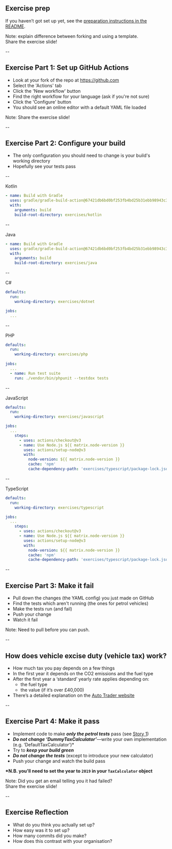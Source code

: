 ## Exercise prep

If you haven’t got set up yet, see the [preparation instructions in the README](/README.md#prep-work-for-apprentices).

Note: explain difference between forking and using a template.  
  Share the exercise slide!  

--

## Exercise Part 1: Set up GitHub Actions

* Look at your fork of the repo at https://github.com
* Select the 'Actions' tab
* Click the 'New workflow' button
* Find the right workflow for your language (ask if you're not sure)
* Click the 'Configure' button
* You should see an online editor with a default YAML file loaded

Note:
  Share the exercise slide!  

--

## Exercise Part 2: Configure your build

* The only configuration you should need to change is your build's working directory
* Hopefully see your tests pass

--

Kotlin
```yaml
- name: Build with Gradle
  uses: gradle/gradle-build-action@67421db6bd0bf253fb4bd25b31ebb98943c375e1
  with:
    arguments: build
    build-root-directory: exercises/kotlin
```

--

Java
```yaml
- name: Build with Gradle
  uses: gradle/gradle-build-action@67421db6bd0bf253fb4bd25b31ebb98943c375e1
  with:
    arguments: build
    build-root-directory: exercises/java
```

--

C#
```yaml
defaults:
  run:
    working-directory: exercises/dotnet

jobs:
  ...
```

--

PHP
```yaml
defaults:
  run:
    working-directory: exercises/php
    
jobs:
  ...
  - name: Run test suite
    run: ./vendor/bin/phpunit --testdox tests
```

--

JavaScript
```yaml
defaults:
  run:
    working-directory: exercises/javascript

jobs:
  ...
    steps:
      - uses: actions/checkout@v3
      - name: Use Node.js ${{ matrix.node-version }}
        uses: actions/setup-node@v3
        with:
          node-version: ${{ matrix.node-version }}
          cache: 'npm'
          cache-dependency-path: 'exercises/typescript/package-lock.json'
```

--

TypeScript
```yaml
defaults:
  run:
    working-directory: exercises/typescript

jobs:
  ...
    steps:
      - uses: actions/checkout@v3
      - name: Use Node.js ${{ matrix.node-version }}
        uses: actions/setup-node@v3
        with:
          node-version: ${{ matrix.node-version }}
          cache: 'npm'
          cache-dependency-path: 'exercises/typescript/package-lock.json'
```

--

## Exercise Part 3: Make it fail

* Pull down the changes (the YAML config) you just made on GitHub
* Find the tests which aren't running (the ones for petrol vehicles)
* Make the tests run (and fail)
* Push your change
* Watch it fail

Note: Need to pull before you can push.  

--

## How does vehicle excise duty (vehicle tax) work?

+ How much tax you pay depends on a few things
+ In the first year it depends on the CO2 emissions and the fuel type
+ After the first year a ‘standard’ yearly rate applies depending on:
  + the fuel type 
  + the value (if it’s over £40,000)
+ There’s a detailed explanation on the [Auto Trader website](https://www.autotrader.co.uk/content/advice/car-tax-bands)

--

## Exercise Part 4: Make it pass

* Implement code to make **_only the petrol tests_** pass (see [Story 1](https://github.com/MCR-Digital/apprentice-boot-camp-fundamentals-3/tree/master/exercises#story-1))
* ___***Do not change ‘DummyTaxCalculator’***___—write your own implementation (e.g. ‘DefaultTaxCalculator’)*
* Try to ___***keep your build green***___
* ___***Do not change the tests***___ (except to introduce your new calculator)
* Push your change and watch the build pass

**\*N.B. you'll need to set the year to `2019` in your `TaxCalculator` object**

Note: Did you get an email telling you it had failed?  
  Share the exercise slide!  

--

## Exercise Reflection

+ What do you think you actually set up?
+ How easy was it to set up?
+ How many commits did you make?
+ How does this contrast with your organisation?
